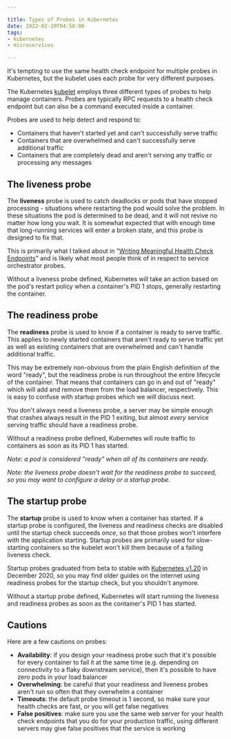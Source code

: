 ```yaml
---

title: Types of Probes in Kubernetes
date: 2022-02-20T04:50:00
tags:
- kubernetes
- microservices

---
```


It's tempting to use the same health check endpoint for multiple probes in Kubernetes, but the kubelet uses each probe for very different purposes.

The Kubernetes [kubelet](https://kubernetes.io/docs/reference/command-line-tools-reference/kubelet/) employs three different types of probes to help manage containers. Probes are typically RPC requests to a health check endpoint but can also be a command executed inside a container.

Probes are used to help detect and respond to:

- Containers that haven't started yet and can't successfully serve traffic
- Containers that are overwhelmed and can't successfully serve additional traffic
- Containers that are completely dead and aren't serving any traffic or processing any messages

## The liveness probe

The **liveness** probe is used to catch deadlocks or pods that have stopped processing - situations where restarting the pod would solve the problem. In these situations the pod is determined to be dead, and it will not revive no matter how long you wait. It is somewhat expected that with enough time that long-running services will enter a broken state, and this probe is designed to fix that.

This is primarily what I talked about in "[Writing Meaningful Health Check Endpoints](/blog/writing-meaningful-health-check-endpoints/)" and is likely what most people think of in respect to service orchestrator probes.

Without a liveness probe defined, Kubernetes will take an action based on the pod's restart policy when a container's PID 1 stops, generally restarting the container.

## The readiness probe

The **readiness** probe is used to know if a container is ready to serve traffic. This applies to newly started containers that aren't ready to serve traffic yet as well as existing containers that are overwhelmed and can't handle additional traffic.

This may be extremely non-obvious from the plain English definition of the word "ready", but the readiness probe is run throughout the entire lifecycle of the container. That means that containers can go in and out of "ready" which will add and remove them from the load balancer, respectively. This is easy to confuse with startup probes which we will discuss next.

You don't always need a liveness probe, a server may be simple enough that crashes always result in the PID 1 exiting, but almost _every_ service serving traffic should have a readiness probe.

Without a readiness probe defined, Kubernetes will route traffic to containers as soon as its PID 1 has started.

_Note: a pod is considered "ready" when all of its containers are ready._

_Note: the liveness probe doesn't wait for the readiness probe to succeed, so you may want to configure a delay or a startup probe._

## The startup probe

The **startup** probe is used to know when a container has started. If a startup probe is configured, the liveness and readiness checks are disabled until the startup check succeeds _once_, so that those probes won't interfere with the application starting. Startup probes are primarily used for slow-starting containers so the kubelet won't kill them because of a failing liveness check.

Startup probes graduated from beta to stable with [Kubernetes v1.20](https://kubernetes.io/blog/2020/12/08/kubernetes-1-20-release-announcement/) in December 2020, so you may find older guides on the internet using readiness probes for the startup check, but you shouldn't anymore.

Without a startup probe defined, Kubernetes will start running the liveness and readiness probes as soon as the container's PID 1 has started.

## Cautions

Here are a few cautions on probes:

- **Availability**: if you design your readiness probe such that it's possible for every container to fail it at the same time (e.g. depending on connectivity to a flaky downstream service), then it's possible to have zero pods in your load balancer
- **Overwhelming**: be careful that your readiness and liveness probes aren't run so often that they overwhelm a container
- **Timeouts**: the default probe timeout is 1 second, so make sure your health checks are fast, or you will get false negatives
- **False positives**: make sure you use the same web server for your health check endpoints that you do for your production traffic, using different servers may give false positives that the service is working
